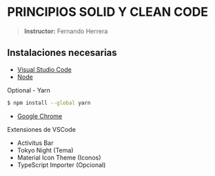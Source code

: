 # PRINCIPIOS SOLID Y CLEAN CODE

> **Instructor:** Fernando Herrera

## Instalaciones necesarias

- [Visual Studio Code](https://code.visualstudio.com/)
- [Node](https://nodejs.org/en)

Optional - Yarn

```sh
$ npm install --global yarn
```

- [Google Chrome](https://www.google.com/chrome/)

Extensiones de VSCode

- Activitus Bar
- Tokyo Night (Tema)
- Material Icon Theme (Iconos)
- TypeScript Importer (Opcional)

